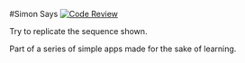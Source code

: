#Simon Says
[![Code Review](http://www.zomis.net/codereview/shield/?qid=114181&mode=score)](http://codereview.stackexchange.com/q/114181/49181)

Try to replicate the sequence shown.

Part of a series of simple apps made for the sake of learning.
